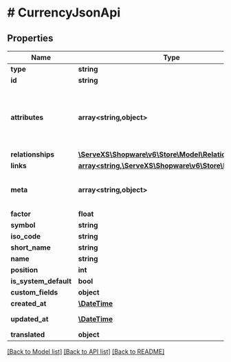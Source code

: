 # # CurrencyJsonApi

## Properties

Name | Type | Description | Notes
------------ | ------------- | ------------- | -------------
**type** | **string** |  |
**id** | **string** |  |
**attributes** | **array<string,object>** | Members of the attributes object (\&quot;attributes\&quot;) represent information about the resource object in which it&#39;s defined. | [optional]
**relationships** | [**\ServeXS\Shopware\v6\Store\Model\Relationships**](Relationships.md) |  | [optional]
**links** | [**array<string,\ServeXS\Shopware\v6\Store\Model\Link>**](Link.md) |  | [optional]
**meta** | **array<string,object>** | Non-standard meta-information that can not be represented as an attribute or relationship. | [optional]
**factor** | **float** |  |
**symbol** | **string** |  |
**iso_code** | **string** |  |
**short_name** | **string** |  |
**name** | **string** |  |
**position** | **int** |  | [optional]
**is_system_default** | **bool** |  | [optional]
**custom_fields** | **object** |  | [optional]
**created_at** | [**\DateTime**](\DateTime.md) |  | [readonly]
**updated_at** | [**\DateTime**](\DateTime.md) |  | [optional] [readonly]
**translated** | **object** |  | [optional]

[[Back to Model list]](../../README.md#models) [[Back to API list]](../../README.md#endpoints) [[Back to README]](../../README.md)
